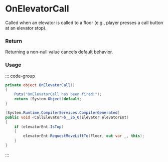 <Badge type="danger" text="Carbon Compatible"/><Badge type="warning" text="Oxide Compatible"/>
# OnElevatorCall
Called when an elevator is called to a floor (e.g., player presses a call button at an elevator stop).
### Return
Returning a non-null value cancels default behavior.

### Usage
::: code-group
```csharp [Example]
private object OnElevatorCall()
{
	Puts("OnElevatorCall has been fired!");
	return (System.Object)default;
}
```
```csharp [Source — Assembly-CSharp @ Elevator]
[System.Runtime.CompilerServices.CompilerGenerated]
public void <CallElevator>b__26_0(Elevator elevatorEnt)
{
	if (elevatorEnt.IsTop)
	{
		elevatorEnt.RequestMoveLiftTo(Floor, out var _, this);
	}
}

```
:::
